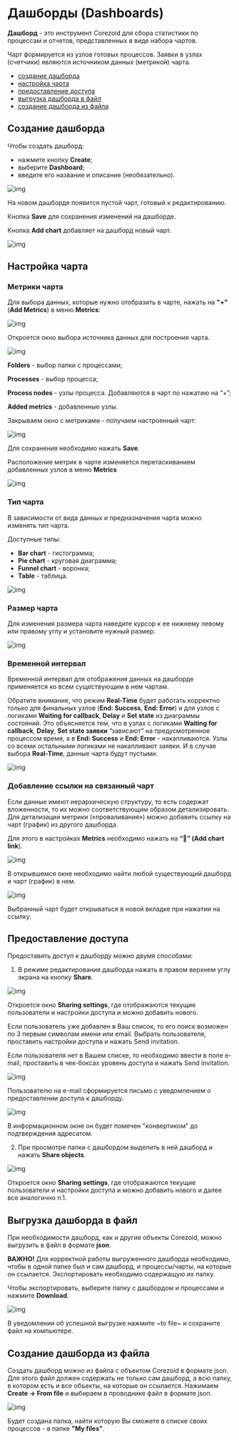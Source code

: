 # Дашборды (Dashboards)
 
**Дашборд** - это инструмент Corezoid для сбора статистики по процессам и отчетов, представленных в виде набора чартов.
  
Чарт формируется из узлов готовых процессов. Заявки в узлах (счетчики) являются источником данных (метрикой) чарта.
  
* [создание дашборда](#создание-дашборда)
* [настройка чарта](#настройка-чарта)
* [предоставление доступа](#предоставление-доступа)
* [выгрузка дашборда в файл](#выгрузка-дашборда-в-файл)
* [создание дашборда из файла](#создание-дашборда-из-файла)
  
  
## Создание дашборда
  
Чтобы создать дашборд:
  
* нажмите кнопку **Create**;
* выберите **Dashboard**;
* введите его название и описание (необязательно).
  
![img](img/dashboard/CreateNewDashboard.gif)
  
На новом дашборде появится пустой чарт, готовый к редактированию.
  
Кнопка **Save** для сохранения изменений на дашборде.
  
Кнопка **Add chart** добавляет на дашборд новый чарт.
  
![img](img/dashboard/Save_AddChart.png)

 
## Настройка чарта
  
### Метрики чарта
  
Для выбора данных, которые нужно отобразить в чарте, нажать на **"+"** (**Add Metrics**) в меню **Metrics**:
  
![img](img/dashboard/AddMetrics.png)

Откроется окно выбора источника данных для построения чарта.
  
![img](img/dashboard/ChooseMetrics.png)
  
**Folders** - выбор папки с процессами;
  
**Processes** - выбор процесса;
  
**Process nodes** - узлы процесса. Добавляются в чарт по нажатию на “+”;
  
**Added metrics** - добавленные узлы.
  
Закрываем окно с метриками - получаем настроенный чарт:
  
![img](img/dashboard/ChartWithMetrics.png)
  
Для сохранения необходимо нажать **Save**.
  
Расположение метрик в чарте изменяется перетаскиванием добавленных узлов в меню **Metrics**
  
![img](img/dashboard/SortMetrics.gif)
  
  
### Тип чарта
  
В зависимости от вида данных и предназначения чарта можно изменять тип чарта. 
  
Доступные типы:
  
* **Bar chart** - гистограмма;
* **Pie chart** - круговая диаграмма;
* **Funnel chart** - воронка;
* **Table** - таблица.

![img](img/dashboard/ChangeChartType.gif)
  
  
### Размер чарта
  
Для изменения размера чарта наведите курсор к ее нижнему левому или правому углу и установите нужный размер.
  
![img](img/dashboard/ResizeChart.gif)

 
### Временной интервал
  
Временной интервал для отображения данных на дашборде применяется ко всем существующим в нем чартам.
  
Обратите внимание, что режим **Real-Time** будет работать корректно только для финальных узлов (**End: Success**, **End: Error**) и для узлов с логиками **Waiting for callback**, **Delay** и **Set state** из диаграммы состояний.
Это объясняется тем, что в узлах с логиками **Waiting for callback**, **Delay**, **Set state заявки** “зависают” на предусмотренное процессом время, а в **End: Success** и **End: Error** - накапливаются.
Узлы со всеми остальными логиками не накапливают заявки. И в случае выбора **Real-Time**, данные чарта будут пустыми. 
  
![img](img/dashboard/ChangeRange.gif)
  
  
### Добавление ссылки на связанный чарт
  
Если данные имеют иерархическую структуру, то есть содержат вложенности, то их можно соответствующим образом детализировать. Для детализации метрики («проваливания») можно добавить ссылку на чарт (график) из другого дашборда.
  
Для этого в настройках **Metrics** необходимо нажать на **“🔗” (Add chart link**).
  
![img](img/dashboard/LinkInChart.png)

В открывшемся окне необходимо найти любой существующий дашборд и чарт (график) в нем. 
  
![img](img/dashboard/SetLinkedChart.png)
  
Выбранный чарт будет открываться в новой вкладке при нажатии на ссылку.
  
  
## Предоставление доступа
  
Предоставить доступ к дашборду можно двумя способами:
  
1) В режиме редактирования дашборда нажать в правом верхнем углу экрана на кнопку **Share**.
  
![img](img/dashboard/ShareInProcess.png)
  
Откроется окно **Sharing settings**, где отображаются текущие пользователи и настройки доступа и можно добавить нового.
  
Если пользователь уже добавлен в Ваш список, то его поиск возможен по 3 первым символам имени или email. Выбрать пользователя, проставить настройки доступа и нажать Send invitation.

Если пользователя нет в Вашем списке, то необходимо ввести в поле e-mail, проставить в чек-боксах уровень доступа и нажать Send invitation. 
  
![img](img/dashboard/ShareExistUser.gif)
  
Пользователю на e-mail сформируется письмо с уведомлением о предоставлении доступа к дашборду. 
  
![img](img/dashboard/MailInvitation2.png)
  
В информационном окне он будет помечен "конвертиком" до подтверждения адресатом.
  
2) При просмотре папки с дашбордом выделить в ней дашборд и нажать **Share objects**.
  
![img](img/dashboard/ShareInFolder.png)
  
Откроется окно **Sharing settings**, где отображаются текущие пользователи и настройки доступа и можно добавить нового и далее все аналогично п.1.
  
  
## Выгрузка дашборда в файл
  
При необходимости дашборд, как и другие объекты Corezoid, можно выгрузить в файл в формате **json**.
  
**ВАЖНО!** Для корректной работы выгруженного дашборда необходимо, чтобы в одной папке был и сам дашборд, и процессы/чарты, на которые он ссылается. Экспортировать необходимо содержащую их папку.
  
Чтобы экспортировать, выберите папку с дашбордом и процессами и нажмите **Download**.
  
![img](img/dashboard/DownloadFolderJson.gif)
  
В уведомлении об успешной выгрузке нажмите ~to file~ и сохраните файл на компьютере. 
  
  
## Создание дашборда из файла
  
Создать дашборд можно из файла с объектом Corezoid в формате json. Для этого файл должен содержать не только сам дашборд, а всю папку, в котором есть и все объекты, на которые он ссылается. 
Нажимаем **Create -> From file** и выбираем в проводнике файл в формате json.
  
![img](img/dashboard/CreateFromFile.gif)
  
Будет создана папка, найти которую Вы сможете в списке своих процессов - в папке **"My files"**.
 
